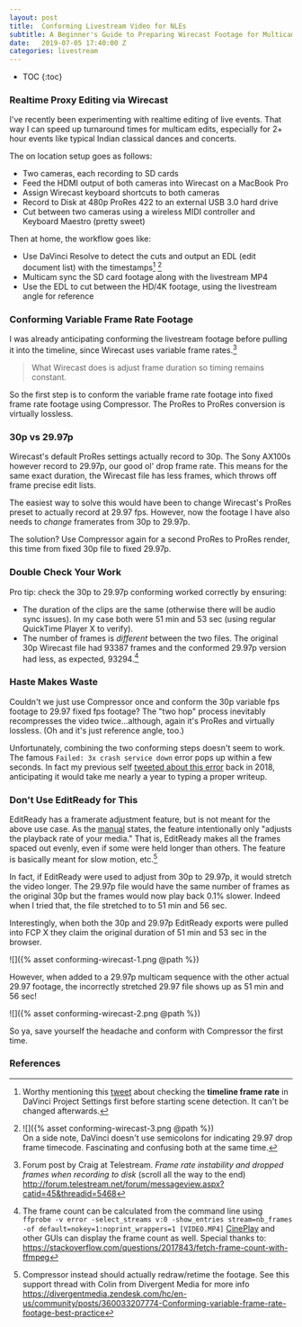 ```yaml
---
layout: post
title:  Conforming Livestream Video for NLEs
subtitle: A Beginner's Guide to Preparing Wirecast Footage for Multicam Editing
date:   2019-07-05 17:40:00 Z
categories: livestream
---
```


* TOC
{:toc}

### Realtime Proxy Editing via Wirecast

I've recently been experimenting with realtime editing of live events. That way I can speed up turnaround times for multicam edits, especially for 2+ hour events like typical Indian classical dances and concerts.

The on location setup goes as follows:

* Two cameras, each recording to SD cards
* Feed the HDMI output of both cameras into Wirecast on a MacBook Pro
* Assign Wirecast keyboard shortcuts to both cameras
* Record to Disk at 480p ProRes 422 to an external USB 3.0 hard drive
* Cut between two cameras using a wireless MIDI controller and Keyboard Maestro (pretty sweet)

Then at home, the workflow goes like:

* Use DaVinci Resolve to detect the cuts and output an EDL (edit document list) with the timestamps[^5] [^6]
* Multicam sync the SD card footage along with the livestream MP4
* Use the EDL to cut between the HD/4K footage, using the livestream angle for reference

### Conforming Variable Frame Rate Footage

I was already anticipating conforming the livestream footage before pulling it into the timeline, since Wirecast uses variable frame rates.[^3]

> What Wirecast does is adjust frame duration so timing remains constant.

So the first step is to conform the variable frame rate footage into fixed frame rate footage using Compressor. The ProRes to ProRes conversion is virtually lossless.

### 30p vs 29.97p

Wirecast's default ProRes settings actually record to 30p. The Sony AX100s however record to 29.97p, our good ol' drop frame rate. This means for the same exact duration, the Wirecast file has less frames, which throws off frame precise edit lists.

The easiest way to solve this would have been to change Wirecast's ProRes preset to actually record at 29.97 fps. However, now the footage I have also needs to *change* framerates from 30p to 29.97p.

The solution? Use Compressor again for a second ProRes to ProRes render, this time from fixed 30p file to fixed 29.97p.

### Double Check Your Work

Pro tip: check the 30p to 29.97p conforming worked correctly by ensuring:

* The duration of the clips are the same (otherwise there will be audio sync issues). In my case both were 51 min and 53 sec (using regular QuickTime Player X to verify).
* The number of frames is *different* between the two files. The original 30p Wirecast file had 93387 frames and the conformed 29.97p version had less, as expected, 93294.[^1]

### Haste Makes Waste

Couldn't we just use Compressor once and conform the 30p variable fps footage to 29.97 fixed fps footage? The "two hop" process inevitably recompresses the video twice...although, again it's ProRes and virtually lossless. (Oh and it's just reference angle, too.)

Unfortunately, combining the two conforming steps doesn't seem to work. The famous `Failed: 3x crash service down` error pops up within a few seconds. In fact my previous self [tweeted about this error](https://twitter.com/tripodninja/status/1115701921111859200) back in 2018, anticipating it would take me nearly a year to typing a proper writeup.

### Don't Use EditReady for This

EditReady has a framerate adjustment feature, but is not meant for the above use case. As the [manual](https://www.divergentmedia.com/support/documentation/editready#framerate-adjustment) states, the feature intentionally only "adjusts the playback rate of your media." That is, EditReady makes all the frames spaced out evenly, even if some were held longer than others. The feature is basically meant for slow motion, etc.[^4]

In fact, if EditReady were used to adjust from 30p to 29.97p, it would stretch the video longer. The 29.97p file would have the same number of frames as the original 30p but the frames would now play back 0.1% slower.  Indeed when I tried that, the file stretched to to 51 min and 56 sec.

Interestingly, when both the 30p and 29.97p EditReady exports were pulled into FCP X they claim the original duration of 51 min and 53 sec in the browser.

![]({% asset conforming-wirecast-1.png @path %})

However, when added to a 29.97p multicam sequence with the other actual 29.97 footage, the incorrectly stretched 29.97 file shows up as 51 min and 56 sec!

![]({% asset conforming-wirecast-2.png @path %})

So ya, save yourself the headache and conform with Compressor the first time.

### References

[^1]: The frame count can be calculated from the command line using `ffprobe -v error -select_streams v:0 -show_entries stream=nb_frames -of default=nokey=1:noprint_wrappers=1 [VIDEO.MP4]` [CinePlay](https://www.digitalrebellion.com/cineplay/) and other GUIs can display the frame count as well. Special thanks to: <https://stackoverflow.com/questions/2017843/fetch-frame-count-with-ffmpeg>
[^3]: Forum post by Craig at Telestream. *Frame rate instability and dropped frames when recording to disk* (scroll all the way to the end) <http://forum.telestream.net/forum/messageview.aspx?catid=45&threadid=5468>
[^4]: Compressor instead should actually redraw/retime the footage. See this support thread with Colin from Divergent Media for more info <https://divergentmedia.zendesk.com/hc/en-us/community/posts/360033207774-Conforming-variable-frame-rate-footage-best-practice>
[^5]: Worthy mentioning this [tweet](https://twitter.com/tripodninja/status/1115708706300354561) about checking the **timeline frame rate** in DaVinci Project Settings first before starting scene detection. It can't be changed afterwards.
[^6]: ![]({% asset conforming-wirecast-3.png @path %}) <br /> On a side note, DaVinci doesn't use semicolons for indicating 29.97 drop frame timecode. Fascinating and confusing both at the same time.